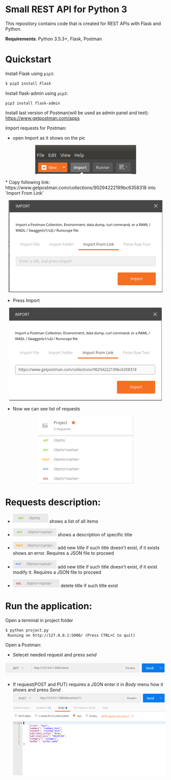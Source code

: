 # Small REST API for Python 3

This repository contains code that is created for REST APIs with Flask and Python.

**Requirements**: Python 3.5.3+, Flask, Postman

# Quickstart

Install Flask using `pip3`:
```bash
$ pip3 install Flask
```

Install flask-admin using `pip3`:
```
pip3 install flask-admin
```

Install last version of Postman(will be used as admin panel and test): 
https://www.getpostman.com/apps

Import requests for Postman:

  * open Import as it shows on the pic
  <p align="center">
    <img src="https://github.com/frozmannik/REST_API/blob/master/Screenshot%20from%202018-03-07%2015-39-55.png" >
  </p>
 *  Copy following link: https://www.getpostman.com/collections/90294222199bc6358318 into 'Import From Link'
  
<p align="center">
    <img src="https://github.com/frozmannik/REST_API/blob/master/Screenshot%20from%202018-03-07%2015-43-18.png" >
  </p>
  
  * Press Import
  
  <p align="center">
    <img src="https://github.com/frozmannik/REST_API/blob/master/Screenshot%20from%202018-03-07%2015-43-30.png" >
  </p>
  
  * Now we can see list of requests
 
 <p align="center">
    <img src="https://github.com/frozmannik/REST_API/blob/master/Screenshot%20from%202018-03-07%2015-50-13.png" >
  </p>
  
 
# Requests description:
* 
    <img src="https://github.com/frozmannik/REST_API/blob/master/pics/Screenshot%20from%202018-03-07%2016-03-11.png" > shows a list of all items
  
* 
    <img src="https://github.com/frozmannik/REST_API/blob/master/pics/Screenshot%20from%202018-03-07%2016-03-21.png" >  shows a description of specific title
  
* 
    <img src="https://github.com/frozmannik/REST_API/blob/master/pics/Screenshot%20from%202018-03-07%2016-03-28.png" > add new title if such title doesn't exist, if it exists shows an error. Requires a JSON file to proceed
  
* 
    <img src="https://github.com/frozmannik/REST_API/blob/master/pics/Screenshot%20from%202018-03-07%2016-03-35.png" > add new title if such title doesn't exist, if it exist modify it. Requires a JSON file to proceed
  
* 
    <img src="https://github.com/frozmannik/REST_API/blob/master/pics/Screenshot%20from%202018-03-07%2016-03-41.png" > delete title if such title exist
  
# Run the application:
Open a terminal in project folder
```
$ python project.py 
 Running on http://127.0.0.1:5000/ (Press CTRL+C to quit)
```
Open a Postman: </p>
* Selecet needed request and press <i>send</i> </p>
<img src="https://github.com/frozmannik/REST_API/blob/master/pics/Screenshot%20from%202018-03-07%2016-26-35.png" >

* If request(POST and PUT) requires a JSON enter it in <i>Body</i> menu how it shows and press <i>Send</i> <img src="https://github.com/frozmannik/REST_API/blob/master/pics/Screenshot%20from%202018-03-07%2016-34-03.png" >


